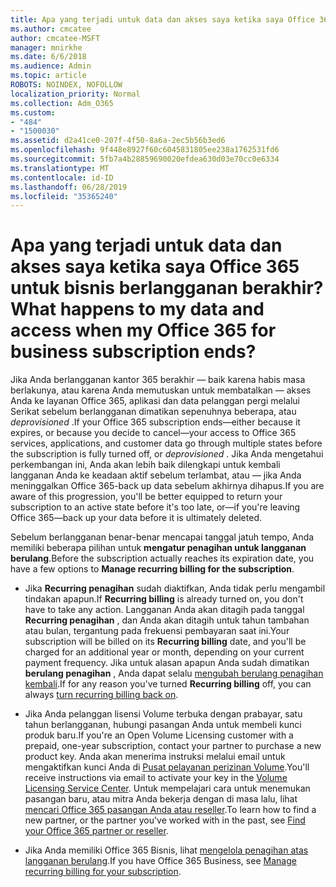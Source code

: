 ```yaml
---
title: Apa yang terjadi untuk data dan akses saya ketika saya Office 365 untuk bisnis berlangganan berakhir?
ms.author: cmcatee
author: cmcatee-MSFT
manager: mnirkhe
ms.date: 6/6/2018
ms.audience: Admin
ms.topic: article
ROBOTS: NOINDEX, NOFOLLOW
localization_priority: Normal
ms.collection: Adm_O365
ms.custom:
- "484"
- "1500030"
ms.assetid: d2a41ce0-207f-4f50-8a6a-2ec5b56b3ed6
ms.openlocfilehash: 9f448e8927f60c6045831805ee238a1762531fd6
ms.sourcegitcommit: 5fb7a4b28859690020efdea630d03e70cc0e6334
ms.translationtype: MT
ms.contentlocale: id-ID
ms.lasthandoff: 06/28/2019
ms.locfileid: "35365240"
---
```

# <a name="what-happens-to-my-data-and-access-when-my-office-365-for-business-subscription-ends"></a><span data-ttu-id="d7e12-102">Apa yang terjadi untuk data dan akses saya ketika saya Office 365 untuk bisnis berlangganan berakhir?</span><span class="sxs-lookup"><span data-stu-id="d7e12-102">What happens to my data and access when my Office 365 for business subscription ends?</span></span>

<span data-ttu-id="d7e12-103">Jika Anda berlangganan kantor 365 berakhir — baik karena habis masa berlakunya, atau karena Anda memutuskan untuk membatalkan — akses Anda ke layanan Office 365, aplikasi dan data pelanggan pergi melalui Serikat sebelum berlangganan dimatikan sepenuhnya beberapa, atau *deprovisioned*  .</span><span class="sxs-lookup"><span data-stu-id="d7e12-103">If your Office 365 subscription ends—either because it expires, or because you decide to cancel—your access to Office 365 services, applications, and customer data go through multiple states before the subscription is fully turned off, or  *deprovisioned*  .</span></span> <span data-ttu-id="d7e12-104">Jika Anda mengetahui perkembangan ini, Anda akan lebih baik dilengkapi untuk kembali langganan Anda ke keadaan aktif sebelum terlambat, atau — jika Anda meninggalkan Office 365-back up data sebelum akhirnya dihapus.</span><span class="sxs-lookup"><span data-stu-id="d7e12-104">If you are aware of this progression, you'll be better equipped to return your subscription to an active state before it's too late, or—if you're leaving Office 365—back up your data before it is ultimately deleted.</span></span>
  
<span data-ttu-id="d7e12-105">Sebelum berlangganan benar-benar mencapai tanggal jatuh tempo, Anda memiliki beberapa pilihan untuk **mengatur penagihan untuk langganan berulang**.</span><span class="sxs-lookup"><span data-stu-id="d7e12-105">Before the subscription actually reaches its expiration date, you have a few options to **Manage recurring billing for the subscription**.</span></span>
  
- <span data-ttu-id="d7e12-106">Jika **Recurring penagihan** sudah diaktifkan, Anda tidak perlu mengambil tindakan apapun.</span><span class="sxs-lookup"><span data-stu-id="d7e12-106">If **Recurring billing** is already turned on, you don't have to take any action.</span></span> <span data-ttu-id="d7e12-107">Langganan Anda akan ditagih pada tanggal **Recurring penagihan** , dan Anda akan ditagih untuk tahun tambahan atau bulan, tergantung pada frekuensi pembayaran saat ini.</span><span class="sxs-lookup"><span data-stu-id="d7e12-107">Your subscription will be billed on its **Recurring billing** date, and you'll be charged for an additional year or month, depending on your current payment frequency.</span></span> <span data-ttu-id="d7e12-108">Jika untuk alasan apapun Anda sudah dimatikan **berulang penagihan** , Anda dapat selalu [mengubah berulang penagihan kembali](https://support.office.com/article/8d83b530-f4ca-47f6-a666-e5791cbacc7e).</span><span class="sxs-lookup"><span data-stu-id="d7e12-108">If for any reason you've turned **Recurring billing** off, you can always [turn recurring billing back on](https://support.office.com/article/8d83b530-f4ca-47f6-a666-e5791cbacc7e).</span></span>

- <span data-ttu-id="d7e12-109">Jika Anda pelanggan lisensi Volume terbuka dengan prabayar, satu tahun berlangganan, hubungi pasangan Anda untuk membeli kunci produk baru.</span><span class="sxs-lookup"><span data-stu-id="d7e12-109">If you're an Open Volume Licensing customer with a prepaid, one-year subscription, contact your partner to purchase a new product key.</span></span> <span data-ttu-id="d7e12-110">Anda akan menerima instruksi melalui email untuk mengaktifkan kunci Anda di [Pusat pelayanan perizinan Volume](https://go.microsoft.com/fwlink/p/?LinkID=282016).</span><span class="sxs-lookup"><span data-stu-id="d7e12-110">You'll receive instructions via email to activate your key in the [Volume Licensing Service Center](https://go.microsoft.com/fwlink/p/?LinkID=282016).</span></span> <span data-ttu-id="d7e12-111">Untuk mempelajari cara untuk menemukan pasangan baru, atau mitra Anda bekerja dengan di masa lalu, lihat [mencari Office 365 pasangan Anda atau reseller](https://support.office.com/article/b6c18a9b-2aed-4c84-9d75-af709160258c).</span><span class="sxs-lookup"><span data-stu-id="d7e12-111">To learn how to find a new partner, or the partner you've worked with in the past, see [Find your Office 365 partner or reseller](https://support.office.com/article/b6c18a9b-2aed-4c84-9d75-af709160258c).</span></span>

- <span data-ttu-id="d7e12-112">Jika Anda memiliki Office 365 Bisnis, lihat [mengelola penagihan atas langganan berulang](https://support.office.com/article/8d83b530-f4ca-47f6-a666-e5791cbacc7e).</span><span class="sxs-lookup"><span data-stu-id="d7e12-112">If you have Office 365 Business, see [Manage recurring billing for your subscription](https://support.office.com/article/8d83b530-f4ca-47f6-a666-e5791cbacc7e).</span></span>
